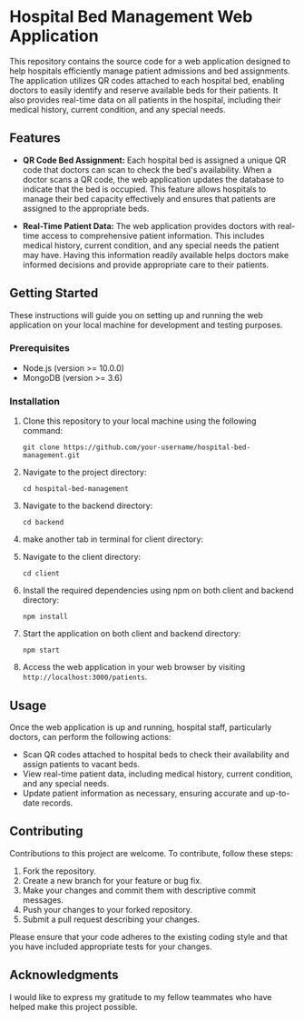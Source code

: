 # Hospital Bed Management Web Application

This repository contains the source code for a web application designed to help hospitals efficiently manage patient admissions and bed assignments. The application utilizes QR codes attached to each hospital bed, enabling doctors to easily identify and reserve available beds for their patients. It also provides real-time data on all patients in the hospital, including their medical history, current condition, and any special needs.

## Features

- **QR Code Bed Assignment:** Each hospital bed is assigned a unique QR code that doctors can scan to check the bed's availability. When a doctor scans a QR code, the web application updates the database to indicate that the bed is occupied. This feature allows hospitals to manage their bed capacity effectively and ensures that patients are assigned to the appropriate beds.

- **Real-Time Patient Data:** The web application provides doctors with real-time access to comprehensive patient information. This includes medical history, current condition, and any special needs the patient may have. Having this information readily available helps doctors make informed decisions and provide appropriate care to their patients.

## Getting Started

These instructions will guide you on setting up and running the web application on your local machine for development and testing purposes. 

### Prerequisites

- Node.js (version >= 10.0.0)
- MongoDB (version >= 3.6)

### Installation

1. Clone this repository to your local machine using the following command:
   ```
   git clone https://github.com/your-username/hospital-bed-management.git
   ```

2. Navigate to the project directory:
   ```
   cd hospital-bed-management
   ```
   
3. Navigate to the backend directory:
   ```
   cd backend
   ```
4. make another tab in terminal for client directory:

5. Navigate to the client directory:
   ```
   cd client
   ```

6. Install the required dependencies using npm on both client and backend directory:
   ```
   npm install
   ```

7. Start the application on both client and backend directory:
   ```
   npm start
   ```

6. Access the web application in your web browser by visiting `http://localhost:3000/patients`.

## Usage

Once the web application is up and running, hospital staff, particularly doctors, can perform the following actions:

- Scan QR codes attached to hospital beds to check their availability and assign patients to vacant beds.
- View real-time patient data, including medical history, current condition, and any special needs.
- Update patient information as necessary, ensuring accurate and up-to-date records.

## Contributing

Contributions to this project are welcome. To contribute, follow these steps:

1. Fork the repository.
2. Create a new branch for your feature or bug fix.
3. Make your changes and commit them with descriptive commit messages.
4. Push your changes to your forked repository.
5. Submit a pull request describing your changes.

Please ensure that your code adheres to the existing coding style and that you have included appropriate tests for your changes.

## Acknowledgments

I would like to express my gratitude to my fellow teammates who have helped make this project possible.

